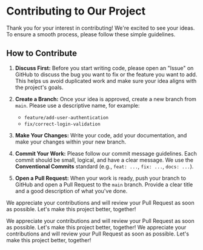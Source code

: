 # Contributing to Our Project

Thank you for your interest in contributing! We're excited to see your ideas. To ensure a smooth process, please follow these simple guidelines.

## How to Contribute

1.  **Discuss First:** Before you start writing code, please open an "Issue" on GitHub to discuss the bug you want to fix or the feature you want to add. This helps us avoid duplicated work and make sure your idea aligns with the project's goals.

2.  **Create a Branch:** Once your idea is approved, create a new branch from `main`. Please use a descriptive name, for example:
    *   `feature/add-user-authentication`
    *   `fix/correct-login-validation`

3.  **Make Your Changes:** Write your code, add your documentation, and make your changes within your new branch.

4.  **Commit Your Work:** Please follow our commit message guidelines. Each commit should be small, logical, and have a clear message. We use the **Conventional Commits** standard (e.g., `feat: ...`, `fix: ...`, `docs: ...`).

5.  **Open a Pull Request:** When your work is ready, push your branch to GitHub and open a Pull Request to the `main` branch. Provide a clear title and a good description of what you've done.

We appreciate your contributions and will review your Pull Request as soon as possible. Let's make this project better, together!

We appreciate your contributions and will review your Pull Request as soon as possible. Let's make this project better, together!
We appreciate your contributions and will review your Pull Request as soon as possible. Let's make this project better, together!
